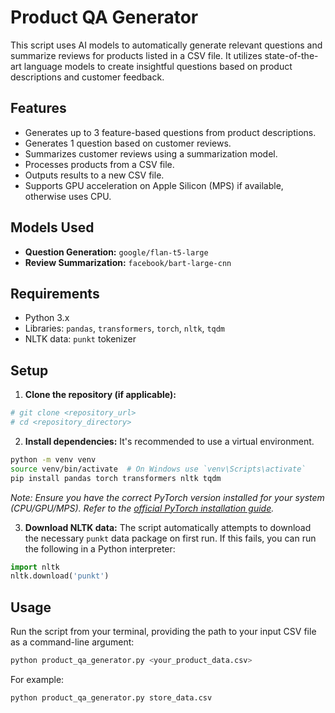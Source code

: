 # Product QA Generator

This script uses AI models to automatically generate relevant questions and summarize reviews for products listed in a CSV file. It utilizes state-of-the-art language models to create insightful questions based on product descriptions and customer feedback.

## Features

*   Generates up to 3 feature-based questions from product descriptions.
*   Generates 1 question based on customer reviews.
*   Summarizes customer reviews using a summarization model.
*   Processes products from a CSV file.
*   Outputs results to a new CSV file.
*   Supports GPU acceleration on Apple Silicon (MPS) if available, otherwise uses CPU.

## Models Used

*   **Question Generation:** `google/flan-t5-large`
*   **Review Summarization:** `facebook/bart-large-cnn`

## Requirements

*   Python 3.x
*   Libraries: `pandas`, `transformers`, `torch`, `nltk`, `tqdm`
*   NLTK data: `punkt` tokenizer

## Setup

1.  **Clone the repository (if applicable):**
   ```bash
   # git clone <repository_url>
   # cd <repository_directory>
   ```

2.  **Install dependencies:**
   It's recommended to use a virtual environment.
   ```bash
   python -m venv venv
   source venv/bin/activate  # On Windows use `venv\Scripts\activate`
   pip install pandas torch transformers nltk tqdm
   ```
   *Note: Ensure you have the correct PyTorch version installed for your system (CPU/GPU/MPS). Refer to the [official PyTorch installation guide](https://pytorch.org/get-started/locally/).*

3.  **Download NLTK data:**
   The script automatically attempts to download the necessary `punkt` data package on first run. If this fails, you can run the following in a Python interpreter:
   ```python
   import nltk
   nltk.download('punkt')
   ```

## Usage

Run the script from your terminal, providing the path to your input CSV file as a command-line argument:

```bash
python product_qa_generator.py <your_product_data.csv>
```

For example:
```bash
python product_qa_generator.py store_data.csv
